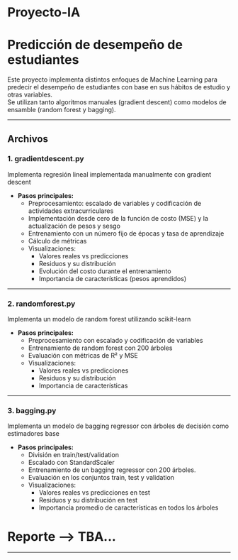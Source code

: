 # Proyecto-IA

# Predicción de desempeño de estudiantes

Este proyecto implementa distintos enfoques de Machine Learning para predecir el desempeño de estudiantes con base en sus hábitos de estudio y otras variables.  
Se utilizan tanto algoritmos manuales (gradient descent) como modelos de ensamble (random forest y bagging).

---

## Archivos

### 1. gradientdescent.py
Implementa regresión lineal implementada manualmente con gradient descent

- **Pasos principales:**
  - Preprocesamiento: escalado de variables y codificación de actividades extracurriculares
  - Implementación desde cero de la función de costo (MSE) y la actualización de pesos y sesgo
  - Entrenamiento con un número fijo de épocas y tasa de aprendizaje
  - Cálculo de métricas
  - Visualizaciones:
    - Valores reales vs predicciones
    - Residuos y su distribución
    - Evolución del costo durante el entrenamiento
    - Importancia de características (pesos aprendidos)

---

### 2. randomforest.py
Implementa un modelo de random forest utilizando scikit-learn

- **Pasos principales:**
  - Preprocesamiento con escalado y codificación de variables
  - Entrenamiento de random forest con 200 árboles
  - Evaluación con métricas de R² y MSE
  - Visualizaciones:
    - Valores reales vs predicciones
    - Residuos y su distribución
    - Importancia de características
    
---

### 3. bagging.py
Implementa un modelo de bagging regressor con árboles de decisión como estimadores base

- **Pasos principales:**
  - División en train/test/validation
  - Escalado con StandardScaler
  - Entrenamiento de un bagging regressor con 200 árboles.
  - Evaluación en los conjuntos train, test y validation
  - Visualizaciones:
    - Valores reales vs predicciones en test
    - Residuos y su distribución en test
    - Importancia promedio de características en todos los árboles


# Reporte --> TBA... 


---
